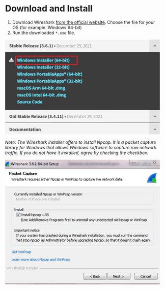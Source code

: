 # **Download and Install**
1. Download Wireshark [from the official website](https://www.wireshark.org/#download). Choose the file for your OS (for example: Windows 64-bit)
2. Run the downloaded `*.exe` file.

![download Wireshark](../media/1-download-page.jpg)

_Note: The Wireshark installer offers to install Npcap. It is a packet capture library for Windows that allows Windows software to capture raw network traffic. If you do not have it installed, agree by checking the checkbox._

![install Npcap](../media/2-installation-page.jpg)
